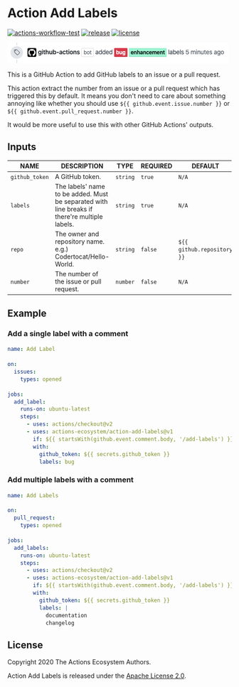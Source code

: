 # Action Add Labels

[![actions-workflow-test][actions-workflow-test-badge]][actions-workflow-test]
[![release][release-badge]][release]
[![license][license-badge]][license]

![screenshot](./docs/assets/screenshot.png)

This is a GitHub Action to add GitHub labels to an issue or a pull request.

This action extract the number from an issue or a pull request which has triggered this by default.
It means you don't need to care about something annoying like whether you should use `${{ github.event.issue.number }}` or `${{ github.event.pull_request.number }}`.

It would be more useful to use this with other GitHub Actions' outputs.

## Inputs

|      NAME      |                                          DESCRIPTION                                          |   TYPE   | REQUIRED |          DEFAULT           |
|----------------|-----------------------------------------------------------------------------------------------|----------|----------|----------------------------|
| `github_token` | A GitHub token.                                                                               | `string` | `true`   | `N/A`                      |
| `labels`       | The labels' name to be added. Must be separated with line breaks if there're multiple labels. | `string` | `true`   | `N/A`                      |
| `repo`         | The owner and repository name. e.g.) Codertocat/Hello-World.                                  | `string` | `false`  | `${{ github.repository }}` |
| `number`       | The number of the issue or pull request.                                                      | `number` | `false`  | `N/A`                      |

## Example

### Add a single label with a comment

```yaml
name: Add Label

on:
  issues:
    types: opened

jobs:
  add_label:
    runs-on: ubuntu-latest
    steps:
      - uses: actions/checkout@v2
      - uses: actions-ecosystem/action-add-labels@v1
        if: ${{ startsWith(github.event.comment.body, '/add-labels') }}
        with:
          github_token: ${{ secrets.github_token }}
          labels: bug
```

### Add multiple labels with a comment

```yaml
name: Add Labels

on:
  pull_request:
    types: opened

jobs:
  add_labels:
    runs-on: ubuntu-latest
    steps:
      - uses: actions/checkout@v2
      - uses: actions-ecosystem/action-add-labels@v1
        if: ${{ startsWith(github.event.comment.body, '/add-labels') }}
        with:
          github_token: ${{ secrets.github_token }}
          labels: |
            documentation
            changelog
```

## License

Copyright 2020 The Actions Ecosystem Authors.

Action Add Labels is released under the [Apache License 2.0](./LICENSE).

<!-- badge links -->

[actions-workflow-test]: https://github.com/actions-ecosystem/action-add-labels/actions?query=workflow%3ATest
[actions-workflow-test-badge]: https://img.shields.io/github/workflow/status/actions-ecosystem/action-add-labels/Test?label=Test&style=for-the-badge&logo=github

[release]: https://github.com/actions-ecosystem/action-add-labels/releases
[release-badge]: https://img.shields.io/github/v/release/actions-ecosystem/action-add-labels?style=for-the-badge&logo=github

[license]: LICENSE
[license-badge]: https://img.shields.io/github/license/actions-ecosystem/action-add-labels?style=for-the-badge
